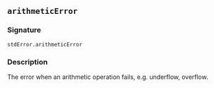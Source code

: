 ## `arithmeticError`

### Signature

```solidity
stdError.arithmeticError
```

### Description

The error when an arithmetic operation fails, e.g. underflow, overflow.